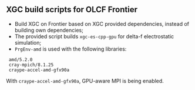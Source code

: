 ## XGC build scripts for OLCF Frontier

- Build XGC on Frontier based on XGC provided dependencies, instead of building own dependencies;
- The provided script builds `xgc-es-cpp-gpu` for delta-f electrostatic simulation;
- `PrgEnv-amd` is used with the following libraries:
```
 amd/5.2.0
 cray-mpich/8.1.25
 craype-accel-amd-gfx90a
```
With `craype-accel-amd-gfx90a`, GPU-aware MPI is being enabled. 
